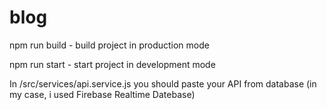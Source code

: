 ﻿# blog

npm run build - build project in production mode

npm run start - start project in development mode

In /src/services/api.service.js you should paste your API from database (in my case, i used Firebase Realtime Datebase)
